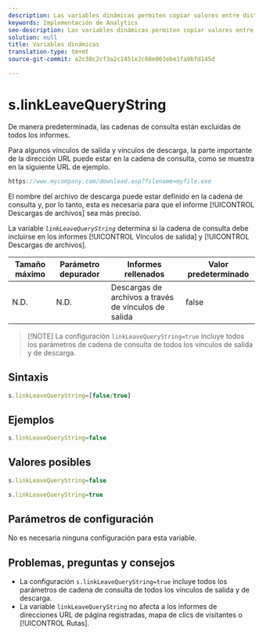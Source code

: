```yaml
---
description: Las variables dinámicas permiten copiar valores entre distintas variables sin necesidad de escribir varias veces los valores completos en las solicitudes de imagen del sitio.
keywords: Implementación de Analytics
seo-description: Las variables dinámicas permiten copiar valores entre distintas variables sin necesidad de escribir varias veces los valores completos en las solicitudes de imagen del sitio.
solution: null
title: Variables dinámicas
translation-type: tm+mt
source-git-commit: a2c38c2cf3a2c1451e2c60e003ebe1fa9bfd145d

---
```



# s.linkLeaveQueryString

De manera predeterminada, las cadenas de consulta están excluidas de todos los informes.

Para algunos vínculos de salida y vínculos de descarga, la parte importante de la dirección URL puede estar en la cadena de consulta, como se muestra en la siguiente URL de ejemplo.

```js
https://www.mycompany.com/download.asp?filename=myfile.exe
```

El nombre del archivo de descarga puede estar definido en la cadena de consulta y, por lo tanto, esta es necesaria para que el informe [!UICONTROL Descargas de archivos] sea más preciso.

La variable *`linkLeaveQueryString`* determina si la cadena de consulta debe incluirse en los informes [!UICONTROL Vínculos de salida] y [!UICONTROL Descargas de archivos].

| Tamaño máximo | Parámetro depurador | Informes rellenados | Valor predeterminado |
|--- |--- |--- |--- |
| N.D. | N.D. | Descargas de archivos a través de vínculos de salida | false |

> [!NOTE] La configuración `linkLeaveQueryString=true` incluye todos los parámetros de cadena de consulta de todos los vínculos de salida y de descarga.

## Sintaxis

```js
s.linkLeaveQueryString=[false/true]
```

## Ejemplos

```js
s.linkLeaveQueryString=false
```

## Valores posibles

```js
s.linkLeaveQueryString=false
```

```js
s.linkLeaveQueryString=true
```

## Parámetros de configuración

No es necesaria ninguna configuración para esta variable.

## Problemas, preguntas y consejos

* La configuración `s.linkLeaveQueryString=true` incluye todos los parámetros de cadena de consulta de todos los vínculos de salida y de descarga.
* La variable `linkLeaveQueryString` no afecta a los informes de direcciones URL de página registradas, mapa de clics de visitantes o [!UICONTROL Rutas].
